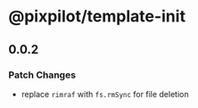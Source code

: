 # @pixpilot/template-init

## 0.0.2

### Patch Changes

- replace `rimraf` with `fs.rmSync` for file deletion
